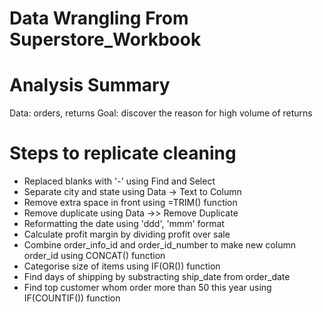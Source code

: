# Data Wrangling From Superstore_Workbook

# Analysis Summary
Data: orders, returns
Goal: discover the reason for high volume of returns


# Steps to replicate cleaning
* Replaced blanks with '-' using Find and Select
* Separate city and state using Data -> Text to Column
* Remove extra space in front using =TRIM() function
* Remove duplicate using Data ->> Remove Duplicate
* Reformatting the date using  'ddd', 'mmm' format
* Calculate profit margin by dividing profit over sale
* Combine order_info_id and order_id_number to make new column order_id using CONCAT() function
* Categorise size of items using IF(OR()) function
* Find days of shipping by substracting ship_date from order_date
* Find top customer whom order more than 50 this year using IF(COUNTIF()) function


